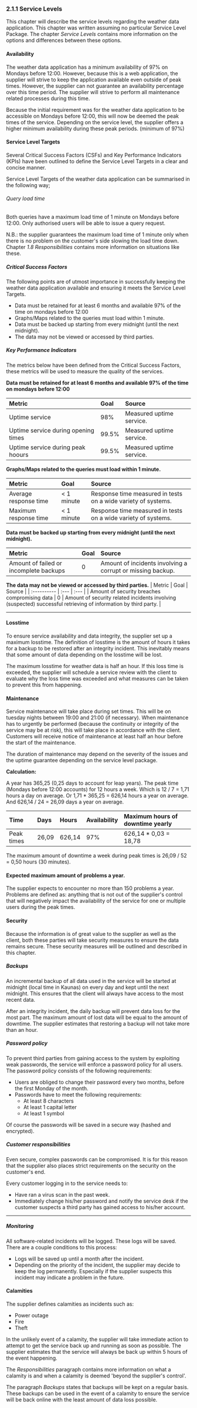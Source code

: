 ### 2.1.1 Service Levels

This chapter will describe the service levels regarding the weather data application. This chapter was written assuming no particular Service Level Package. The chapter _Service Levels_ contains more information on the options and differences between these options.

#### Availability

The weather data application has a minimum availability of 97% on Mondays before 12:00. However, because this is a web application, the supplier will strive to keep the application available even outside of peak times. However, the supplier can not guarantee an availability percentage over this time period. The supplier will strive to perform all maintenance related processes during this time.

Because the initial requirement was for the weather data application to be accessible on Mondays before 12:00, this will now be deemed the peak times of the service. Depending on the service level, the supplier offers a higher minimum availability during these peak periods. (minimum of 97%)

#### Service Level Targets

Several Critical Success Factors (CSFs) and Key Performance Indicators (KPIs) have been outlined to define the Service Level Targets in a clear and concise manner.

Service Level Targets of the weather data application can be summarised in the following way;

###### Query load time
Both queries have a maximum load time of 1 minute on Mondays before 12:00. Only authorised users will be able to issue a query request.   

N.B.: the supplier guarantees the maximum load time of 1 minute only when there is no problem on the customer's side slowing the load time down. Chapter _1.8 Responsibilities_ contains more information on situations like these.

##### Critical Success Factors

The following points are of utmost importance in successfully keeping the weather data application available and ensuring it meets the Service Level Targets.

- Data must be retained for at least 6 months and available 97% of the time on mondays before 12:00
- Graphs/Maps related to the queries must load within 1 minute.
- Data must be backed up starting from every midnight (until the next midnight).
- The data may not be viewed or accessed by third parties.

##### Key Performance Indicators

The metrics below have been defined from the Critical Success Factors, these metrics will be used to measure the quality of the services.


__Data must be retained for at least 6 months and available 97% of the time on mondays before 12:00__

| Metric                              | Goal | Source                   |
| :----------                         | :---   | :---                     |
| Uptime service                      | 98%    | Measured uptime service. |
| Uptime service during opening times | 99.5%  | Measured uptime service. |
| Uptime service during peak hoours   | 99.5%  | Measured uptime service. |

__Graphs/Maps related to the queries must load within 1 minute.__

| Metric                | Goal     | Source                                                        |
| :----------           | :---       | :---                                                          |
| Average response time | < 1 minute | Response time measured in tests on a wide variety of systems. |
| Maximum response time | < 1 minute | Response time measured in tests on a wide variety of systems. |

__Data must be backed up starting from every midnight (until the next midnight).__

| Metric                                 | Goal | Source                                                     |
| :----------                            | :---   | :---                                                       |
| Amount of failed or incomplete backups | 0      | Amount of incidents involving a corrupt or missing backup. |

__The data may not be viewed or accessed by third parties.__
| Metric                                        | Goal | Source                                                                                                          |
| :----------                                   | :---   | :---                                                                                                            |
| Amount of security breaches compromising data | 0      | Amount of security related incidents involving (suspected) successful retrieving of information by third party. |

---

#### Losstime

To ensure service availability and data integrity, the supplier set up a maximum losstime. The definition of losstime is the amount of hours it takes for a backup to be restored after an integrity incident. This inevitably means that some amount of data depending on the losstime will be lost.

The maximum losstime for weather data is half an hour. If this loss time is exceeded, the supplier will schedule a service review with the client to evaluate why the loss time was exceeded and what measures can be taken to prevent this from happening.

#### Maintenance

Service maintenance will take place during set times. This will be on tuesday nights between 19:00 and 21:00 (if necessary). When maintenance has to urgently be performed (because the continuity or integrity of the service may be at risk), this will take place in accordance with the client. Customers will receive notice of maintenance at least half an hour before the start of the maintenance.

The duration of maintenance may depend on the severity of the issues and the uptime guarantee depending on the service level package.

__Calculation:__

A year has 365,25 (0,25 days to account for leap years).
The peak time (Mondays before 12:00 accounts) for 12 hours a week. Which is 12 / 7 = 1,71 hours a day on average. Or 1,71 * 365,25 = 626,14 hours a year on average. And 626,14 / 24 = 26,09 days a year on average.

| Time                  | Days   | Hours   | Availability | Maximum hours of downtime yearly |
| :---                  | :---   | :---    | :---         | :---                             |
| Peak times            | 26,09  | 626,14  | 97%          | 626,14 * 0,03 = 18,78            |

The maximum amount of downtime a week during peak times is 26,09 / 52 = 0,50 hours (30 minutes).

#### Expected maximum amount of problems a year.

The supplier expects to encounter no more than 150 problems a year. Problems are defined as: anything that is not out of the supplier's control that will negatively impact the availability of the service for one or multiple users during the peak times. 

#### Security

Because the information is of great value to the supplier as well as the client, both these parties will take security measures to ensure the data remains secure. These security measures will be outlined and described in this chapter.

##### Backups

An incremental backup of all data used in the service will be started at midnight (local time in Kaunas) on every day and kept until the next midnight. This ensures that the client will always have access to the most recent data.

After an integrity incident, the daily backup will prevent data loss for the most part. The maximum amount of lost data will be equal to the amount of downtime. The supplier estimates that restoring a backup will not take more than an hour. 

##### Password policy

To prevent third parties from gaining access to the system by exploiting weak passwords, the service will enforce a password policy for all users. The password policy consists of the following requirements:

- Users are obliged to change their password every two months, before the first Monday of the month.
- Passwords have to meet the following requirements:
	- At least 8 characters
	- At least 1 capital letter
	- At least 1 symbol

Of course the passwords will be saved in a secure way (hashed and encrypted).

##### Customer responsibilities 

Even secure, complex passwords can be compromised. It is for this reason that the supplier also places strict requirements on the security on the customer's end.

Every customer logging in to the service needs to:
- Have ran a virus scan in the past week.
- Immediately change his/her password and notify the service desk if the customer suspects a third party has gained access to his/her account.

---

##### Monitoring

All software-related incidents will be logged. These logs will be saved. There are a couple conditions to this process:

- Logs will be saved up until a month after the incident.
- Depending on the priority of the incident, the supplier may decide to keep the log permanently. Especially if the supplier suspects this incident may indicate a problem in the future.

#### Calamities

The supplier defines calamities as incidents such as:
- Power outage
- Fire
- Theft

In the unlikely event of a calamity, the supplier will take immediate action to attempt to get the service back up and running as soon as possible. The supplier estimates that the service will always be back up within 5 hours of the event happening.

The _Responsibilities_ paragraph contains more information on what a calamity is and when a calamity is deemed 'beyond the supplier's control'.

The paragraph _Backups_ states that backups will be kept on a regular basis. These backups can be used in the event of a calamity to ensure the service will be back online with the least amount of data loss possible.